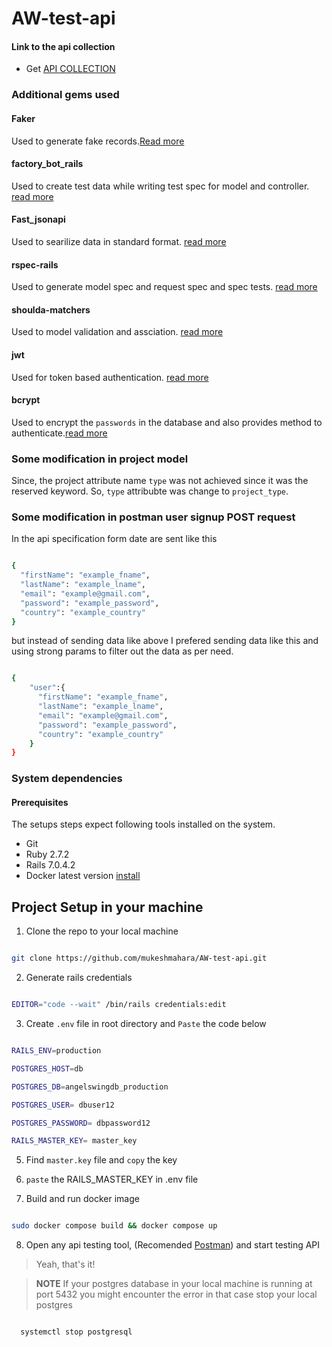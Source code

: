 # AW-test-api

#### Link to the api collection 

- Get [API COLLECTION](https://elements.getpostman.com/redirect?entityId=9462682-eea4feb6-7937-4b89-a8e7-9c409b4026ac&entityType=collection)


### Additional gems used

#### Faker 

Used to generate fake records.[Read more](https://github.com/faker-ruby/faker)

#### factory_bot_rails

Used to create test data while writing test spec for model and controller.
[read more](https://github.com/thoughtbot/factory_bot_rails)

#### Fast_jsonapi

Used to searilize data in standard format. [read more](https://github.com/jsonapi-serializer/jsonapi-serializer)

#### rspec-rails 

Used to generate model spec and request spec and spec tests. [read more](https://github.com/rspec/rspec-rails)


#### shoulda-matchers

Used to model validation and assciation. [read more](https://github.com/thoughtbot/shoulda-matchers)

#### jwt

Used for token based authentication. [read more](https://github.com/jwt/ruby-jwt)

#### bcrypt

Used to encrypt the `passwords` in the database and also provides method to authenticate.[read more](https://github.com/bcrypt-ruby/bcrypt-ruby)

### Some modification in project model

Since, the project  attribute name `type` was not achieved since it was the reserved keyword. So, `type` attribubte was change to `project_type`.

### Some modification in postman  user signup POST request

In the api specification form date are sent like this

```sh

{
  "firstName": "example_fname",
  "lastName": "example_lname", 
  "email": "example@gmail.com",
  "password": "example_password",
  "country": "example_country"
}

```
but instead of sending data like above I prefered sending data like this and using strong params to filter out the data as per need.

``` sh 

{
    "user":{
      "firstName": "example_fname",
      "lastName": "example_lname", 
      "email": "example@gmail.com",
      "password": "example_password",
      "country": "example_country"
    }
}

```

### System dependencies

#### Prerequisites

  The setups steps expect following tools installed on the system.

  * Git
  * Ruby 2.7.2
  * Rails 7.0.4.2
  * Docker latest version [install](https://docs.docker.com/engine/install/ubuntu/)


## Project Setup in your machine

1. Clone the repo to your local machine

```sh

git clone https://github.com/mukeshmahara/AW-test-api.git

```

2. Generate rails credentials 

```sh

EDITOR="code --wait" /bin/rails credentials:edit

```
3. Create `.env` file in root directory and `Paste` the code below

```sh

RAILS_ENV=production

POSTGRES_HOST=db

POSTGRES_DB=angelswingdb_production

POSTGRES_USER= dbuser12

POSTGRES_PASSWORD= dbpassword12

RAILS_MASTER_KEY= master_key

```
5. Find `master.key` file and `copy` the key

6. `paste` the RAILS_MASTER_KEY in .env file

7. Build and run docker image

```sh

sudo docker compose build && docker compose up

```
8. Open  any api testing tool, (Recomended [Postman](https://www.postman.com/downloads/)) and start testing API

> Yeah, that's it!

> **NOTE** 
>If your postgres database in your local machine is running at port 5432 you might encounter the error in that case stop your local postgres

```sh 

  systemctl stop postgresql
  
```


